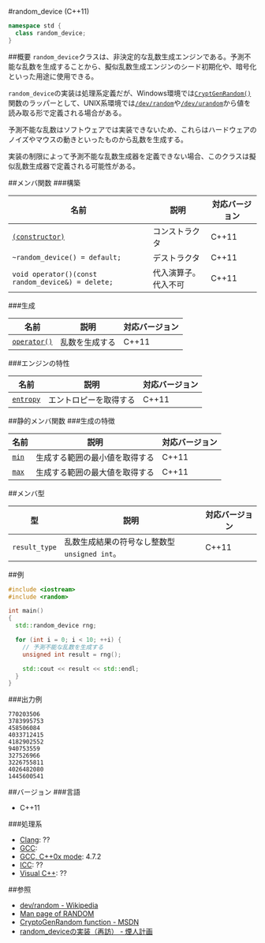 #random_device (C++11)
```cpp
namespace std {
  class random_device;
}
```

##概要
`random_device`クラスは、非決定的な乱数生成エンジンである。予測不能な乱数を生成することから、擬似乱数生成エンジンのシード初期化や、暗号化といった用途に使用できる。

`random_device`の実装は処理系定義だが、Windows環境では[`CryptGenRandom()`](http://msdn.microsoft.com/en-us/library/windows/desktop/aa379942.aspx)関数のラッパーとして、UNIX系環境では[`/dev/random`](http://linuxjm.sourceforge.jp/html/LDP_man-pages/man4/random.4.html)や[`/dev/urandom`](http://linuxjm.sourceforge.jp/html/LDP_man-pages/man4/random.4.html)から値を読み取る形で定義される場合がある。

予測不能な乱数はソフトウェアでは実装できないため、これらはハードウェアのノイズやマウスの動きといったものから乱数を生成する。

実装の制限によって予測不能な乱数生成器を定義できない場合、このクラスは擬似乱数生成器で定義される可能性がある。


##メンバ関数
###構築

| 名前 | 説明 | 対応バージョン |
|-------------------------------------------------------|----------------------|-------|
| [`(constructor)`](./random_device/op_constructor.md)  | コンストラクタ       | C++11 |
| `~random_device() = default;`                         | デストラクタ         | C++11 |
| `void operator()(const random_device&) = delete;`     | 代入演算子。代入不可 | C++11 |


###生成

| 名前 | 説明 | 対応バージョン |
|--------------------------------------------|----------------|-------|
| [`operator()`](./random_device/op_call.md) | 乱数を生成する | C++11 |


###エンジンの特性

| 名前 | 説明 | 対応バージョン |
|-----------------------------------------|------------------------|-------|
| [`entropy`](./random_device/entropy.md) | エントロピーを取得する | C++11 |


##静的メンバ関数
###生成の特徴

| 名前 | 説明 | 対応バージョン |
|-----------------------------------------|------------------------|-------|
| [`min`](./random_device/min.md) | 生成する範囲の最小値を取得する | C++11 |
| [`max`](./random_device/max.md) | 生成する範囲の最大値を取得する | C++11 |


##メンバ型

| 型 | 説明 | 対応バージョン |
|---------------|-------------------|-------|
| `result_type` | 乱数生成結果の符号なし整数型 `unsigned int`。 | C++11 |


##例
```cpp
#include <iostream>
#include <random>

int main()
{
  std::random_device rng;

  for (int i = 0; i < 10; ++i) {
    // 予測不能な乱数を生成する
    unsigned int result = rng();

    std::cout << result << std::endl;
  }
}
```

###出力例
```
770203506
3783995753
458506084
4033712415
4182902552
940753559
327526966
3226755811
4026482080
1445600541
```

##バージョン
###言語
- C++11

###処理系
- [Clang](/implementation.md#clang): ??
- [GCC](/implementation.md#gcc): 
- [GCC, C++0x mode](/implementation.md#gcc): 4.7.2
- [ICC](/implementation.md#icc): ??
- [Visual C++](/implementation.md#visual_cpp): ??

##参照
* [dev/random - Wikipedia](http://ja.wikipedia.org/wiki//dev/random)
* [Man page of RANDOM](http://linuxjm.sourceforge.jp/html/LDP_man-pages/man4/random.4.html)
* [CryptoGenRandom function - MSDN](http://msdn.microsoft.com/en-us/library/windows/desktop/aa379942.aspx)
* [random_deviceの実装（再訪） - 煙人計画](http://vaporoid.hateblo.jp/entry/2014/07/25/154852)

